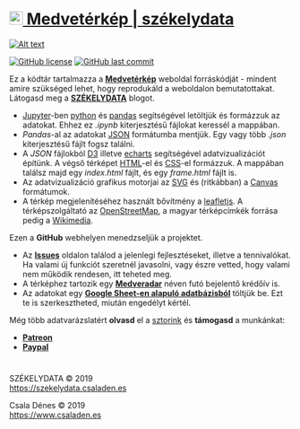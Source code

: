 
[<img src="https://szekelydata.csaladen.es/favicon.ico" alt="favicon" height=24 width=24 />  Medvetérkép | székelydata](https://szekelydata.csaladen.es/)
========

[![Alt text](snapshot.png "Optional title")](https://medve.csaladen.es/)  

[![GitHub license](https://img.shields.io/badge/license-MIT-blue.svg)](https://github.com/szekelydata/medveterkep/blob/master/LICENSE)
[![GitHub last commit](https://img.shields.io/github/last-commit/szekelydata/medveterkep?label=last%20update)](https://github.com/szekelydata/medveterkep)
  
Ez a kódtár tartalmazza a __[Medvetérkép](https://medve.csaladen.es/)__ weboldal forráskódját - mindent amire szükséged lehet, hogy reprodukáld a weboldalon bemutatottakat.
Látogasd meg a __[SZÉKELYDATA](https://szekelydata.csaladen.es)__ blogot.  

- [Jupyter](https://jupyter.org)-ben [python](https://python.org) és [pandas](https://pandas.pydata.org) segítségével letöltjük és formázzuk az adatokat. Ehhez ez _.ipynb_ kiterjesztésű fájlokat keressél a mappában.
- _Pandas_-al az adatokat [JSON](https://json.org) formátumba mentjük. Egy vagy több _.json_ kiterjesztésű fájlt fogsz találni.
- A _JSON_ fájlokból [D3](https://d3js.org) illetve [echarts](https://ecomfe.github.io/) segítségével adatvizualizációt építünk. A végső térképet [HTML](https://www.w3schools.com/html/default.asp)-el és [CSS](https://www.w3schools.com/html/html_css.asp)-el formázzuk. A mappában  találsz majd egy _index.html_ fájlt, és egy _frame.html_ fájlt is.
- Az adatvizualizáció grafikus motorjai az [SVG](https://www.w3schools.com/html/html5_svg.asp) és (ritkábban) a [Canvas](https://www.w3schools.com/html/html5_canvas.asp) formátumok.
- A térkép megjelenítéséhez használt bővítmény a [leafletjs](http://leafletjs.com/). A térképszolgáltató az [OpenStreetMap](http://www.openstreetmap.org/copyright), a magyar térképcímkék forrása pedig a [Wikimedia](https://maps.wikimedia.org/).
  
Ezen a __GitHub__ webhelyen menedzseljük a projektet.

- Az __[Issues](https://github.com/szekelydata/medveterkep/issues)__ oldalon találod a jelenlegi fejlesztéseket, illetve a tennivalókat. Ha valami új funkciót szeretnél javasolni, vagy észre vetted, hogy valami nem működik rendesen, itt teheted meg.
- A térképhez tartozik egy __[Medveradar](https://medve.csaladen.es/radar)__ néven futó bejelentő krédőív is.
- Az adatokat egy __[Google Sheet-en alapuló adatbázisból](https://medve.csaladen.es/data)__ töltjük be. Ezt te is szerkesztheted, miután engedélyt kértél.

Még több adatvarázslatért __olvasd__ el a [sztorink](http://csaladenes.egologo.ro/?page_id=669) és  __támogasd__ a munkánkat:

- __[Patreon](https://www.patreon.com/szekelydata)__
- __[Paypal](https://www.paypal.com/cgi-bin/webscr?cmd=_s-xclick&hosted_button_id=LDXE7C6W7S85N)__

#

SZÉKELYDATA © 2019  
https://szekelydata.csaladen.es

Csala Dénes © 2019  
https://www.csaladen.es
